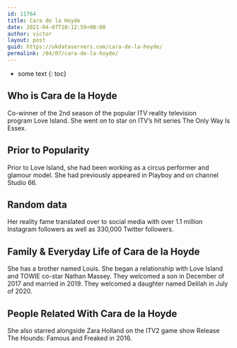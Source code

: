 ```yaml
---
id: 11764
title: Cara de la Hoyde
date: 2021-04-07T10:12:59+00:00
author: victor
layout: post
guid: https://ukdataservers.com/cara-de-la-hoyde/
permalink: /04/07/cara-de-la-hoyde/
---
```


* some text
{: toc}


## Who is Cara de la Hoyde



Co-winner of the 2nd season of the popular ITV reality television program Love Island. She went on to star on ITV&#8217;s hit series The Only Way Is Essex.

                
                
                
## Prior to Popularity



Prior to Love Island, she had been working as a circus performer and glamour model. She had previously appeared in Playboy and on channel Studio 66.

                
                
                
## Random data



Her reality fame translated over to social media with over 1.1 million Instagram followers as well as 330,000 Twitter followers.

                
                
                
## Family & Everyday Life of Cara de la Hoyde



She has a brother named Louis. She began a relationship with Love Island and TOWIE co-star Nathan Massey. They welcomed a son in December of 2017 and married in 2019. They welcomed a daughter named Delilah in July of 2020.

                
                
                
## People Related With Cara de la Hoyde



She also starred alongside Zara Holland on the ITV2 game show Release The Hounds: Famous and Freaked in 2016.

                
              
            
          
          
          